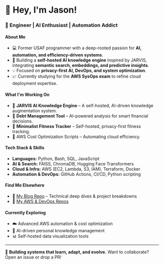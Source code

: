 # 👋 Hey, I'm Jason!

### 🚀 Engineer | AI Enthusiast | Automation Addict

#### **About Me**
- 💻 Former USAF programmer with a deep-rooted passion for **AI, automation, and efficiency-driven systems**.
- 🧠 Building a **self-hosted AI knowledge engine** inspired by JARVIS, integrating **semantic search, embeddings, and predictive insights**.
- 💡 Focused on **privacy-first AI, DevOps, and system optimization**.
- 📈 Currently studying for the **AWS SysOps exam** to refine cloud deployment expertise.

#### **What I'm Working On**
- 🔹 **JARVIS AI Knowledge Engine** – A self-hosted, AI-driven knowledge augmentation system.
- 🔹 **Debt Management Tool** – AI-powered analysis for smart financial decisions.
- 🔹 **Minimalist Fitness Tracker** – Self-hosted, privacy-first fitness tracking.
- 🔹 AWS Cost Optimization Scripts – Automating cloud efficiency.

#### **Tech Stack & Skills**
- **Languages:** Python, Bash, SQL, JavaScript
- **AI & Search:** FAISS, ChromaDB, Hugging Face Transformers
- **Cloud & Infra:** AWS (EC2, Lambda, S3, IAM), Terraform, Docker
- **Automation & DevOps:** GitHub Actions, CI/CD, Python scripting

#### **Find Me Elsewhere**
- 📖 [My Blog Repo](https://github.com/jasonatoms/blog) – Technical deep dives & project breakdowns
- 🔗 [My AWS & DevOps Repos](https://github.com/jasonatoms?tab=repositories)

#### **Currently Exploring**
- ☁️ Advanced AWS automation & cost optimization
- 🤖 AI-driven personal knowledge management
- 📊 Self-hosted data visualization tools

---
🚀 **Building systems that learn, adapt, and evolve.** Want to collaborate? Open an issue or drop a PR!

